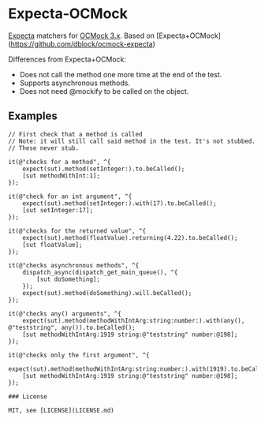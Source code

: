 Expecta-OCMock
==============

[Expecta](https://github.com/specta/expecta) matchers for [OCMock 3.x](https://github.com/erikdoe/ocmock).
Based on [Expecta+OCMock] (https://github.com/dblock/ocmock-expecta)

Differences from Expecta+OCMock:
- Does not call the method one more time at the end of the test. 
- Supports asynchronous methods.
- Does not need @mockify to be called on the object.

## Examples

```objc
// First check that a method is called
// Note: it will still call said method in the test. It's not stubbed.
// These never stub.

it(@"checks for a method", ^{
    expect(sut).method(setInteger:).to.beCalled();
    [sut methodWithInt:1];
});

it(@"check for an int argument", ^{
    expect(sut).method(setInteger:).with(17).to.beCalled();
    [sut setInteger:17];
});

it(@"checks for the returned value", ^{
    expect(sut).method(floatValue).returning(4.22).to.beCalled();
    [sut floatValue];
});

it(@"checks asynchronous methods", ^{
    dispatch_async(dispatch_get_main_queue(), ^{
        [sut doSomething];
    });
    expect(sut).method(doSomething).will.beCalled();
});

it(@"checks any() arguments", ^{
    expect(sut).method(methodWithIntArg:string:number:).with(any(), @"teststring", any()).to.beCalled();
    [sut methodWithIntArg:1919 string:@"teststring" number:@198];
});

it(@"checks only the first argument", ^{
    expect(sut).method(methodWithIntArg:string:number:).with(1919).to.beCalled();
    [sut methodWithIntArg:1919 string:@"teststring" number:@198];
});

### License

MIT, see [LICENSE](LICENSE.md)
